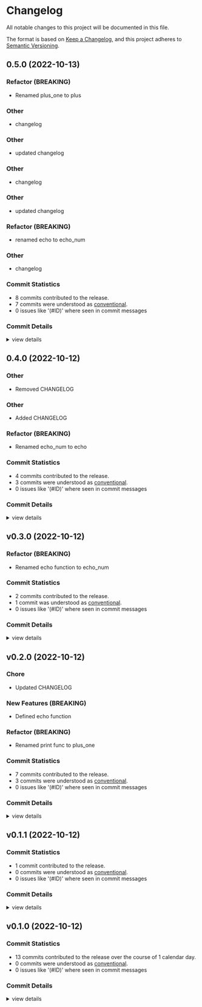 # Changelog

All notable changes to this project will be documented in this file.

The format is based on [Keep a Changelog](https://keepachangelog.com/en/1.0.0/),
and this project adheres to [Semantic Versioning](https://semver.org/spec/v2.0.0.html).

## 0.5.0 (2022-10-13)

<csr-id-b2c82e39f5d3d166318d96facc0f18926a17195e/>
<csr-id-81e59ca5f49b6858761acf452386c52c094848ce/>
<csr-id-e8c46eb75d2a69c6fdf01612f1076be7f7b97557/>
<csr-id-f0b5ed625ce0e2989471bef4457991bc34643d4c/>
<csr-id-b6734c3cb6e88fcb7508e99bb9d3856050b48bdd/>
<csr-id-b19f24c6776be2db50577231480d92c811e683c3/>

### Refactor (BREAKING)

 - <csr-id-b2c82e39f5d3d166318d96facc0f18926a17195e/> Renamed plus_one to plus


### Other

 - <csr-id-32d0a7b58d17ab6382c9ee2121d36af58de4148d/> changelog


### Other

 - <csr-id-b19f24c6776be2db50577231480d92c811e683c3/> updated changelog


### Other

 - <csr-id-b6734c3cb6e88fcb7508e99bb9d3856050b48bdd/> changelog


### Other

 - <csr-id-f0b5ed625ce0e2989471bef4457991bc34643d4c/> updated changelog


### Refactor (BREAKING)

 - <csr-id-81e59ca5f49b6858761acf452386c52c094848ce/> renamed echo to echo_num


### Other

 - <csr-id-e8c46eb75d2a69c6fdf01612f1076be7f7b97557/> changelog


### Commit Statistics

<csr-read-only-do-not-edit/>

 - 8 commits contributed to the release.
 - 7 commits were understood as [conventional](https://www.conventionalcommits.org).
 - 0 issues like '(#ID)' where seen in commit messages

### Commit Details

<csr-read-only-do-not-edit/>

<details><summary>view details</summary>

 * **Uncategorized**
    - changelog ([`32d0a7b`](https://github.com/apepkuss/smart-publish-test/commit/32d0a7b58d17ab6382c9ee2121d36af58de4148d))
    - updated changelog ([`b19f24c`](https://github.com/apepkuss/smart-publish-test/commit/b19f24c6776be2db50577231480d92c811e683c3))
    - changelog ([`b6734c3`](https://github.com/apepkuss/smart-publish-test/commit/b6734c3cb6e88fcb7508e99bb9d3856050b48bdd))
    - Release smart-add-one-new v0.2.0, safety bump smart-adder v0.5.0 ([`464f525`](https://github.com/apepkuss/smart-publish-test/commit/464f525e880253163847a39774be289847a0cb17))
    - updated changelog ([`f0b5ed6`](https://github.com/apepkuss/smart-publish-test/commit/f0b5ed625ce0e2989471bef4457991bc34643d4c))
    - renamed echo to echo_num ([`81e59ca`](https://github.com/apepkuss/smart-publish-test/commit/81e59ca5f49b6858761acf452386c52c094848ce))
    - changelog ([`e8c46eb`](https://github.com/apepkuss/smart-publish-test/commit/e8c46eb75d2a69c6fdf01612f1076be7f7b97557))
    - Renamed plus_one to plus ([`b2c82e3`](https://github.com/apepkuss/smart-publish-test/commit/b2c82e39f5d3d166318d96facc0f18926a17195e))
</details>

## 0.4.0 (2022-10-12)

<csr-id-7b25e7f8e73356837a68020a9f3af52bca201b40/>
<csr-id-f86ce7a94c15915e7550e3e3bd58e1d175051de3/>
<csr-id-1a0592d237ce01f87c244ba8e7f031845d89ccf6/>

### Other

 - <csr-id-7b25e7f8e73356837a68020a9f3af52bca201b40/> Removed CHANGELOG


### Other

 - <csr-id-1a0592d237ce01f87c244ba8e7f031845d89ccf6/> Added CHANGELOG


### Refactor (BREAKING)

 - <csr-id-f86ce7a94c15915e7550e3e3bd58e1d175051de3/> Renamed echo_num to echo


### Commit Statistics

<csr-read-only-do-not-edit/>

 - 4 commits contributed to the release.
 - 3 commits were understood as [conventional](https://www.conventionalcommits.org).
 - 0 issues like '(#ID)' where seen in commit messages

### Commit Details

<csr-read-only-do-not-edit/>

<details><summary>view details</summary>

 * **Uncategorized**
    - Release smart-adder v0.4.0 ([`52b9039`](https://github.com/apepkuss/smart-publish-test/commit/52b9039a008e6d02cfc43f18e31aaafde4b69ffe))
    - Added CHANGELOG ([`1a0592d`](https://github.com/apepkuss/smart-publish-test/commit/1a0592d237ce01f87c244ba8e7f031845d89ccf6))
    - Renamed echo_num to echo ([`f86ce7a`](https://github.com/apepkuss/smart-publish-test/commit/f86ce7a94c15915e7550e3e3bd58e1d175051de3))
    - Removed CHANGELOG ([`7b25e7f`](https://github.com/apepkuss/smart-publish-test/commit/7b25e7f8e73356837a68020a9f3af52bca201b40))
</details>

## v0.3.0 (2022-10-12)

<csr-id-7e0fa930bebb955de51fbeda406597c5a681b0f4/>

### Refactor (BREAKING)

 - <csr-id-7e0fa930bebb955de51fbeda406597c5a681b0f4/> Renamed echo function to echo_num


### Commit Statistics

<csr-read-only-do-not-edit/>

 - 2 commits contributed to the release.
 - 1 commit was understood as [conventional](https://www.conventionalcommits.org).
 - 0 issues like '(#ID)' where seen in commit messages

### Commit Details

<csr-read-only-do-not-edit/>

<details><summary>view details</summary>

 * **Uncategorized**
    - Release smart-adder v0.3.0 ([`89c8326`](https://github.com/apepkuss/smart-publish-test/commit/89c8326498727107c8ed0d78f38e55915c470cba))
    - Renamed echo function to echo_num ([`7e0fa93`](https://github.com/apepkuss/smart-publish-test/commit/7e0fa930bebb955de51fbeda406597c5a681b0f4))
</details>

## v0.2.0 (2022-10-12)

<csr-id-04ca02437b0342a5353150166b0b288a7a2ba301/>
<csr-id-b2dce67a9a30660f76b9b96fda4069522fcaf7ba/>

### Chore

 - <csr-id-04ca02437b0342a5353150166b0b288a7a2ba301/> Updated CHANGELOG


### New Features (BREAKING)

 - <csr-id-459df2715e0f3477a23167946dfd6690efbeb8ab/> Defined echo function

### Refactor (BREAKING)

 - <csr-id-b2dce67a9a30660f76b9b96fda4069522fcaf7ba/> Renamed print func to plus_one


### Commit Statistics

<csr-read-only-do-not-edit/>

 - 7 commits contributed to the release.
 - 3 commits were understood as [conventional](https://www.conventionalcommits.org).
 - 0 issues like '(#ID)' where seen in commit messages

### Commit Details

<csr-read-only-do-not-edit/>

<details><summary>view details</summary>

 * **Uncategorized**
    - Release smart-adder v0.2.0 ([`5a795d3`](https://github.com/apepkuss/smart-publish-test/commit/5a795d38702afe748427349bf26544d5fafefcf7))
    - Renamed print func to plus_one ([`b2dce67`](https://github.com/apepkuss/smart-publish-test/commit/b2dce67a9a30660f76b9b96fda4069522fcaf7ba))
    - Updated CHANGELOG ([`04ca024`](https://github.com/apepkuss/smart-publish-test/commit/04ca02437b0342a5353150166b0b288a7a2ba301))
    - Defined echo function ([`459df27`](https://github.com/apepkuss/smart-publish-test/commit/459df2715e0f3477a23167946dfd6690efbeb8ab))
    - update changelog ([`b8e4f1d`](https://github.com/apepkuss/smart-publish-test/commit/b8e4f1d797277980ee1346048c7f4d453b0d009a))
    - [feat!] add print func ([`4f7ad8e`](https://github.com/apepkuss/smart-publish-test/commit/4f7ad8e6f55e48375df38e185a1c44bcd52cc054))
    - update adder ([`27f1a52`](https://github.com/apepkuss/smart-publish-test/commit/27f1a5248b7170dd18eccf5faf89d195ab65defd))
</details>

## v0.1.1 (2022-10-12)

### Commit Statistics

<csr-read-only-do-not-edit/>

 - 1 commit contributed to the release.
 - 0 commits were understood as [conventional](https://www.conventionalcommits.org).
 - 0 issues like '(#ID)' where seen in commit messages

### Commit Details

<csr-read-only-do-not-edit/>

<details><summary>view details</summary>

 * **Uncategorized**
    - update ([`292704a`](https://github.com/apepkuss/smart-publish-test/commit/292704a5d73699f4cb6a98377645d250a9654674))
</details>

## v0.1.0 (2022-10-12)

### Commit Statistics

<csr-read-only-do-not-edit/>

 - 13 commits contributed to the release over the course of 1 calendar day.
 - 0 commits were understood as [conventional](https://www.conventionalcommits.org).
 - 0 issues like '(#ID)' where seen in commit messages

### Commit Details

<csr-read-only-do-not-edit/>

<details><summary>view details</summary>

 * **Uncategorized**
    - Release smart-add-one-new v0.1.0 ([`3df15f8`](https://github.com/apepkuss/smart-publish-test/commit/3df15f8919e5d43259128e3768f014939c09381a))
    - update ([`4c430e8`](https://github.com/apepkuss/smart-publish-test/commit/4c430e8f2d4104a616e1759eb243f24de264f904))
    - Cargo ([`c3ff9c6`](https://github.com/apepkuss/smart-publish-test/commit/c3ff9c624a810e8c9abe52068bc8203a5f32de57))
    - update adder cargo ([`f7ed2b9`](https://github.com/apepkuss/smart-publish-test/commit/f7ed2b985fe7791bf5e890de1e31fbc50c117c2f))
    - Release smart-add-one v0.0.1 ([`6bace9c`](https://github.com/apepkuss/smart-publish-test/commit/6bace9c71a7e2c3ca99a243739fb48424cedc8dd))
    - update cargo ([`0e59307`](https://github.com/apepkuss/smart-publish-test/commit/0e5930737818c25bd325f271650b6f8c96633273))
    - Release smart-add-one v0.0.1, smart-adder v0.0.1 ([`b4a36de`](https://github.com/apepkuss/smart-publish-test/commit/b4a36de6d0566906c6a5af91f89fc8bad5ae94f5))
    - changelog ([`0e77aeb`](https://github.com/apepkuss/smart-publish-test/commit/0e77aebe7a68226733cddf34236d9ca6185e3959))
    - versioning ([`a1e4db3`](https://github.com/apepkuss/smart-publish-test/commit/a1e4db3baf0fdec4ace54f91897f37b243629abc))
    - update adder ([`c7c8f07`](https://github.com/apepkuss/smart-publish-test/commit/c7c8f07b19833d763660bd29283a11b03e990d3d))
    - rename ([`9510f38`](https://github.com/apepkuss/smart-publish-test/commit/9510f3819fa65afa0ae08da64b66e4f8fed1fa3d))
    - add_one ([`6facc69`](https://github.com/apepkuss/smart-publish-test/commit/6facc69f85f357435aaaa71eca9f50f70891bba6))
    - adder ([`db681b0`](https://github.com/apepkuss/smart-publish-test/commit/db681b0446d36c6d152c757cc4ba155e0c53e892))
</details>

